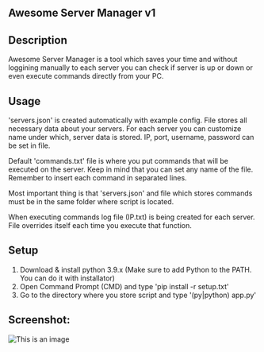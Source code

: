 ## Awesome Server Manager v1

## Description
Awesome Server Manager is a tool which saves your time and without loggining manually to each server you can check if server is up or down or even execute commands directly from your PC.

## Usage
'servers.json' is created automatically with example config. File stores all necessary data about your servers. For each server you can customize name under which, server data is stored. IP, port, username, password can be set in file.

Default 'commands.txt' file is where you put commands that will be executed on the server. Keep in mind that you can set any name of the file. Remember to insert each command in separated lines.

Most important thing is that 'servers.json' and file which stores commands must be in the same folder where script is located.

When executing commands log file (IP.txt) is being created for each server. File overrides itself each time you execute that function.

## Setup
1. Download & install python 3.9.x (Make sure to add Python to the PATH. You can do it with installator)
2. Open Command Prompt (CMD) and type 'pip install -r setup.txt'
3. Go to the directory where you store script and type '(py|python) app.py'

## Screenshot:
![This is an image](https://i.imgur.com/TkdcmGD.png)
